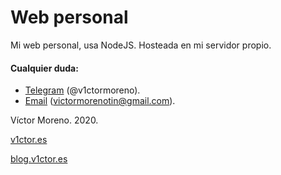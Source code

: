 # Web personal
Mi web personal, usa NodeJS. Hosteada en mi servidor propio.
#### Cualquier duda:

* [Telegram](https://t.me/v1ctormoreno) (@v1ctormoreno).
* [Email](mailto:victormorenotin@gmail.com) (victormorenotin@gmail.com).

Víctor Moreno. 2020. 

[v1ctor.es](https://v1ctor.es)

[blog.v1ctor.es](https://blog.v1ctor.es)